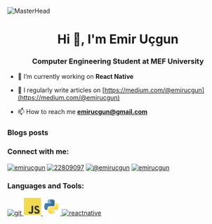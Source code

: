 ![MasterHead](https://media0.giphy.com/media/dyrvKKmH5j2O4/giphy.gif?cid=ecf05e47zigo2k1u256mg0eaz24lm3cgihujzx3vw4i136ko&ep=v1_gifs_search&rid=giphy.gif&ct=g)


<h1 align="center">Hi 👋, I'm Emir Uçgun</h1>
<h3 align="center">Computer Engineering Student at MEF University</h3>

- 🔭 I’m currently working on **React Native**

- 📝 I regularly write articles on [https://medium.com/@emirucgun](https://medium.com/@emirucgun)

- 📫 How to reach me **emirucgun@gmail.com**

### Blogs posts
<!-- BLOG-POST-LIST:START -->
<!-- BLOG-POST-LIST:END -->

<h3 align="left">Connect with me:</h3>
<p align="left">
<a href="https://linkedin.com/in/emirucgun" target="blank"><img align="center" src="https://raw.githubusercontent.com/rahuldkjain/github-profile-readme-generator/master/src/images/icons/Social/linked-in-alt.svg" alt="emirucgun" height="30" width="40" /></a>
<a href="https://stackoverflow.com/users/22809097" target="blank"><img align="center" src="https://raw.githubusercontent.com/rahuldkjain/github-profile-readme-generator/master/src/images/icons/Social/stack-overflow.svg" alt="22809097" height="30" width="40" /></a>
<a href="https://medium.com/@emirucgun" target="blank"><img align="center" src="https://raw.githubusercontent.com/rahuldkjain/github-profile-readme-generator/master/src/images/icons/Social/medium.svg" alt="@emirucgun" height="30" width="40" /></a>
<a href="https://www.hackerrank.com/emirucgun" target="blank"><img align="center" src="https://raw.githubusercontent.com/rahuldkjain/github-profile-readme-generator/master/src/images/icons/Social/hackerrank.svg" alt="emirucgun" height="30" width="40" /></a>
</p>

<h3 align="left">Languages and Tools:</h3>
<p align="left"> <a href="https://git-scm.com/" target="_blank" rel="noreferrer"> <img src="https://www.vectorlogo.zone/logos/git-scm/git-scm-icon.svg" alt="git" width="40" height="40"/> </a> <a href="https://developer.mozilla.org/en-US/docs/Web/JavaScript" target="_blank" rel="noreferrer"> <img src="https://raw.githubusercontent.com/devicons/devicon/master/icons/javascript/javascript-original.svg" alt="javascript" width="40" height="40"/> </a> <a href="https://www.python.org" target="_blank" rel="noreferrer"> <img src="https://raw.githubusercontent.com/devicons/devicon/master/icons/python/python-original.svg" alt="python" width="40" height="40"/> </a> <a href="https://reactnative.dev/" target="_blank" rel="noreferrer"> <img src="https://reactnative.dev/img/header_logo.svg" alt="reactnative" width="40" height="40"/> </a> </p>
